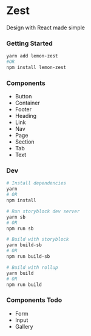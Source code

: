 # Zest

Design with React made simple

### Getting Started

```zsh
yarn add lemon-zest
#OR
npm install lemon-zest
```

### Components

-   Button
-   Container
-   Footer
-   Heading
-   Link
-   Nav
-   Page
-   Section
-   Tab
-   Text

### Dev

```zsh
# Install dependencies
yarn
# OR
npm install

# Run storyblock dev server
yarn sb
# OR
npm run sb

# Build with storyblock
yarn build-sb
# OR
npm run build-sb

# Build with rollup
yarn build
# OR
npm run build
```

### Components Todo

-   Form
-   Input
-   Gallery
